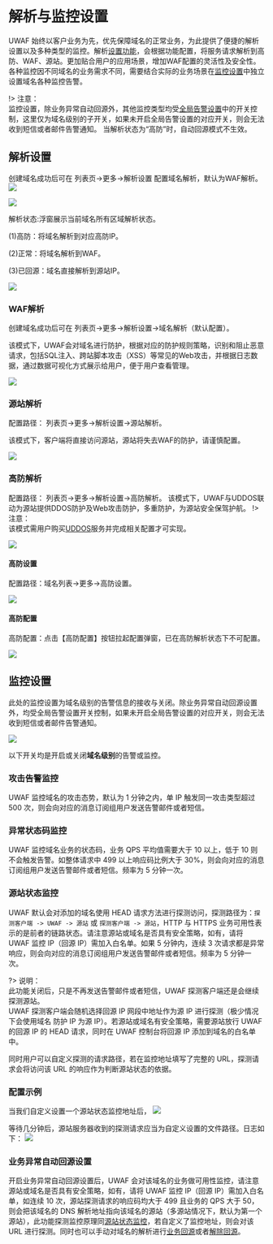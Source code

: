 # 解析与监控设置

UWAF 始终以客户业务为先，优先保障域名的正常业务，为此提供了便捷的解析设置以及多种类型的监控。解析[设置功能](#监控设置)，会根据功能配置，将服务请求解析到高防、WAF、源站。更加贴合用户的应用场景，增加WAF配置的灵活性及安全性。各种监控因不同域名的业务需求不同，需要结合实际的业务场景在[监控设置](#监控设置)中独立设置域名各种监控告警。

!> 注意：  
监控设置，除业务异常自动回源外，其他监控类型均受[全局告警设置](/uewaf/global/message/alert)中的开关控制，这里仅为域名级别的子开关，如果未开启全局告警设置的对应开关，则会无法收到短信或者邮件告警通知。
当解析状态为“高防”时，自动回源模式不生效。

## 解析设置

 创建域名成功后可在 列表页→更多→解析设置 配置域名解析，默认为WAF解析。
![](/images/monitor_jxsz1.png)

![](/images/monitor_jxsz2.png)


解析状态:浮窗展示当前域名所有区域解析状态。  

(1)高防：将域名解析到对应高防IP。  

(2)正常：将域名解析到WAF。  

(3)已回源：域名直接解析到源站IP。  

![](/images/monitor_jxsz3.png)

### WAF解析

创建域名成功后可在 列表页→更多→解析设置→域名解析（默认配置）。  

该模式下，UWAF会对域名进行防护，根据对应的防护规则策略，识别和阻止恶意请求，包括SQL注入、跨站脚本攻击（XSS）等常见的Web攻击，并根据日志数据，通过数据可视化方式展示给用户，便于用户查看管理。

![](/images/monitor_wafjx.png)


### 源站解析

配置路径： 列表页→更多→解析设置→源站解析。   

该模式下，客户端将直接访问源站，源站将失去WAF的防护，请谨慎配置。

![](/images/monitor_yzjx.png)

### 高防解析

配置路径： 列表页→更多→解析设置→高防解析。
该模式下，UWAF与UDDOS联动为源站提供DDOS防护及Web攻击防护，多重防护，为源站安全保驾护航。
!> 注意：  
该模式需用户购买[UDDOS](/uantiddos/uantiddos)服务并完成相关配置才可实现。

![](/images/monitor_gfjx1.png)

#### 高防设置


配置路径：域名列表→更多→高防设置。  

![](/images/monitor_gfjx2.png)

#### 高防配置


高防配置：点击【高防配置】按钮拉起配置弹窗，已在高防解析状态下不可配置。  


![](/images/monitor_gfjx2.png)

## 监控设置

此处的监控设置为域名级别的告警信息的接收与关闭。除业务异常自动回源设置外，均受全局告警设置开关控制，如果未开启全局告警设置的对应开关，则会无法收到短信或者邮件告警通知。

![](/images/monitor_set-get_settings.png)

以下开关均是开启或关闭**域名级别**的告警或监控。

### 攻击告警监控

UWAF 监控域名的攻击态势，默认为 1 分钟之内，单 IP 触发同一攻击类型超过 500 次，则会向对应的消息订阅组用户发送告警邮件或者短信。

### 异常状态码监控

UWAF 监控域名业务的状态码，业务 QPS 平均值需要大于 10 以上，低于 10 则不会触发告警。如整体请求中 499 以上响应码比例大于 30%，则会向对应的消息订阅组用户发送告警邮件或者短信。频率为 5 分钟一次。

### 源站状态监控

UWAF 默认会对添加的域名使用 HEAD 请求方法进行探测访问，探测路径为：`探测客户端 -> UWAF -> 源站` 或 `探测客户端 -> 源站`，HTTP 与 HTTPS 业务可用性表示的是前者的链路状态。请注意源站或域名是否具有安全策略，如有，请将 UWAF 监控 IP（回源 IP）需加入白名单。如果 5 分钟内，连续 3 次请求都是异常响应，则会向对应的消息订阅组用户发送告警邮件或者短信。频率为 5 分钟一次。

?> 说明：  
此功能关闭后，只是不再发送告警邮件或者短信，UWAF 探测客户端还是会继续探测源站。  
UWAF 探测客户端会随机选择回源 IP 网段中地址作为源 IP 进行探测（极少情况下会使用域名 防护 IP 为源 IP）。若源站或域名有安全策略，需要源站放行 UWAF 的回源 IP 的 HEAD 请求，同时在 UWAF 控制台将回源 IP 添加到域名的白名单中。

同时用户可以自定义探测的请求路径，若在监控地址填写了完整的 URL，探测请求会将访问该 URL 的响应作为判断源站状态的依据。

### 配置示例

当我们自定义设置一个源站状态监控地址后，
![](/images/monitor_set-set_monitor_url.png)

等待几分钟后，源站服务器收到的探测请求应当为自定义设置的文件路径。日志如下：
![](/images/monitor_set-get_monitor_log.png)

### 业务异常自动回源设置

开启业务异常自动回源设置后，UWAF 会对该域名的业务做可用性监控，请注意源站或域名是否具有安全策略，如有，请将 UWAF 监控 IP（回源 IP）需加入白名单，如连续 10 次，源站探测请求的响应码均大于 499 且业务的 QPS 大于 50，则会把该域名的 DNS 解析地址指向该域名的源站（多源站情况下，默认为第一个源站），此功能探测监控原理同[源站状态监控](#源站状态监控)，若自定义了监控地址，则会对该 URL 进行探测。同时也可以手动对域名的解析进行[业务回源](#业务回源)或者[解除回源](#解除回源)。
